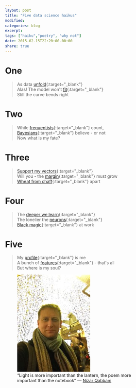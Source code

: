 ```yaml
---
layout: post
title: "Five data science haikus"
modified:
categories: blog
excerpt:
tags: ["haiku","poetry", "why not"]
date: 2015-02-15T22:20:00-00:00
share: true
---
```


# One

> As data [unfold][plural-or-singular]{:target="_blank"}<br/>
> Alas! The model won't [fit][curve-fitting]{:target="_blank"}<br/>
> Still the curve bends right

# Two

> While [frequentists][frequentist]{:target="_blank"} count,<br/>
> [Bayesians][bayesian]{:target="_blank"} believe - or not<br/>
> Now what is my fate?

# Three

> [Support my vectors][svm]{:target="_blank"}<br/>
> Will you - the [margin][margin]{:target="_blank"} must grow<br/>
> [Wheat from chaff][binary-classification]{:target="_blank"} apart

# Four

> The [deeper we learn][deep-learning]{:target="_blank"}<br/>
> The lonelier the [neurons][neuron]{:target="_blank"}<br/>
> [Black magic][black-magic]{:target="_blank"} at work

# Five

> My [profile][profile]{:target="_blank"} is me<br/>
> A bunch of [features][feature]{:target="_blank"} - that's all<br/>
> But where is my soul?

<figure>
	<img src="/images/frederik_chelsea_market.jpg" alt="Visiting Chelsea Market"/>
	<figcaption>“Light is more important than the lantern, the poem more important than the notebook” ― <a href="http://en.wikipedia.org/wiki/Nizar_Qabbani" target="_blank">Nizar Qabbani</a></figcaption>
</figure>


[plural-or-singular]: http://www.quickanddirtytips.com/education/grammar/is-data-singular-or-plural
[curve-fitting]: http://en.wikipedia.org/wiki/Curve_fitting
[frequentist]: http://en.wikipedia.org/wiki/Frequentist_inference
[bayesian]: http://en.wikipedia.org/wiki/Bayesian_inference
[svm]: http://en.wikipedia.org/wiki/Support_vector_machine
[margin]: http://en.wikipedia.org/wiki/Margin_classifier
[binary-classification]: http://en.wikipedia.org/wiki/Binary_classification
[deep-learning]: http://en.wikipedia.org/wiki/Deep_learning
[neuron]: http://en.wikipedia.org/wiki/Artificial_neuron
[black-magic]: http://en.wikipedia.org/wiki/Black_magic
[feature]: http://en.wikipedia.org/wiki/Feature_(machine_learning)
[profile]: http://en.wikipedia.org/wiki/Forensic_profiling
